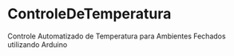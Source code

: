# ControleDeTemperatura
Controle Automatizado de Temperatura para Ambientes Fechados utilizando Arduino
